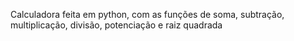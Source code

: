 Calculadora feita em python, com as funções de soma, subtração, multiplicação, divisão, potenciação e raiz quadrada
